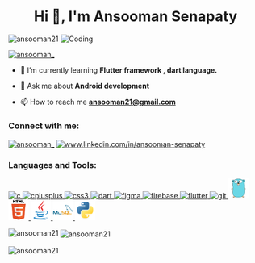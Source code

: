 <h1 align="center">Hi 👋, I'm Ansooman Senapaty</h1>
<img align = "right" alt="Coding" width="400" src="https://www.levels.fyi/blog/img/post_images/google-software-engineer-interview-process/header.png"
<p align="left"> <img src="https://komarev.com/ghpvc/?username=ansooman21&label=Profile%20views&color=0e75b6&style=flat" alt="ansooman21" /> </p>

<p align="left"> <a href="https://twitter.com/ansooman_" target="blank"><img src="https://img.shields.io/twitter/follow/ansooman_?logo=twitter&style=for-the-badge" alt="ansooman_" /></a> </p>

- 🌱 I’m currently learning **Flutter framework , dart language.**

- 💬 Ask me about **Android development**

- 📫 How to reach me **ansooman21@gmail.com**

<h3 align="left">Connect with me:</h3>
<p align="left">
<a href="https://twitter.com/ansooman_" target="blank"><img align="center" src="https://upload.wikimedia.org/wikipedia/commons/6/6f/Logo_of_Twitter.svg" alt="ansooman_" height="30" width="40" /></a>
<a href="https://linkedin.com/in/www.linkedin.com/in/ansooman-senapaty" target="blank"><img align="center" src="https://img.icons8.com/?size=512&id=13930&format=png" alt="www.linkedin.com/in/ansooman-senapaty" height="30" width="40" /></a>
</p>

<h3 align="left">Languages and Tools:</h3>
<p align="left"> <a href="https://www.cprogramming.com/" target="_blank" rel="noreferrer"> <img src="https://img.icons8.com/?size=512&id=40670&format=png" alt="c" width="40" height="40"/> </a> <a href="https://www.w3schools.com/cpp/" target="_blank" rel="noreferrer"> <img src="https://img.icons8.com/?size=512&id=40669&format=png" alt="cplusplus" width="40" height="40"/> </a> <a href="https://www.w3schools.com/css/" target="_blank" rel="noreferrer"> <img src="https://img.icons8.com/?size=512&id=21278&format=png" alt="css3" width="40" height="40"/> </a> <a href="https://dart.dev" target="_blank" rel="noreferrer"> <img src="https://www.vectorlogo.zone/logos/dartlang/dartlang-icon.svg" alt="dart" width="40" height="40"/> </a> <a href="https://www.figma.com/" target="_blank" rel="noreferrer"> <img src="https://www.vectorlogo.zone/logos/figma/figma-icon.svg" alt="figma" width="40" height="40"/> </a> <a href="https://firebase.google.com/" target="_blank" rel="noreferrer"> <img src="https://www.vectorlogo.zone/logos/firebase/firebase-icon.svg" alt="firebase" width="40" height="40"/> </a> <a href="https://flutter.dev" target="_blank" rel="noreferrer"> <img src="https://www.vectorlogo.zone/logos/flutterio/flutterio-icon.svg" alt="flutter" width="40" height="40"/> </a> <a href="https://git-scm.com/" target="_blank" rel="noreferrer"> <img src="https://www.vectorlogo.zone/logos/git-scm/git-scm-icon.svg" alt="git" width="40" height="40"/> </a> <a href="https://golang.org" target="_blank" rel="noreferrer"> <img src="https://raw.githubusercontent.com/devicons/devicon/master/icons/go/go-original.svg" alt="go" width="40" height="40"/> </a> <a href="https://www.w3.org/html/" target="_blank" rel="noreferrer"> <img src="https://raw.githubusercontent.com/devicons/devicon/master/icons/html5/html5-original-wordmark.svg" alt="html5" width="40" height="40"/> </a> <a href="https://www.java.com" target="_blank" rel="noreferrer"> <img src="https://raw.githubusercontent.com/devicons/devicon/master/icons/java/java-original.svg" alt="java" width="40" height="40"/> </a> <a href="https://www.mysql.com/" target="_blank" rel="noreferrer"> <img src="https://raw.githubusercontent.com/devicons/devicon/master/icons/mysql/mysql-original-wordmark.svg" alt="mysql" width="40" height="40"/> </a> <a href="https://www.python.org" target="_blank" rel="noreferrer"> <img src="https://raw.githubusercontent.com/devicons/devicon/master/icons/python/python-original.svg" alt="python" width="40" height="40"/> </a> </p>

<p><img align="left" src="https://github-readme-stats.vercel.app/api/top-langs?username=ansooman21&show_icons=true&locale=en&layout=compact" alt="ansooman21" /></p>

<p>&nbsp;<img align="center" src="https://github-readme-stats.vercel.app/api?username=ansooman21&show_icons=true&locale=en" alt="ansooman21" /></p>

<p><img align="center" src="https://github-readme-streak-stats.herokuapp.com/?user=ansooman21&" alt="ansooman21" /></p>

